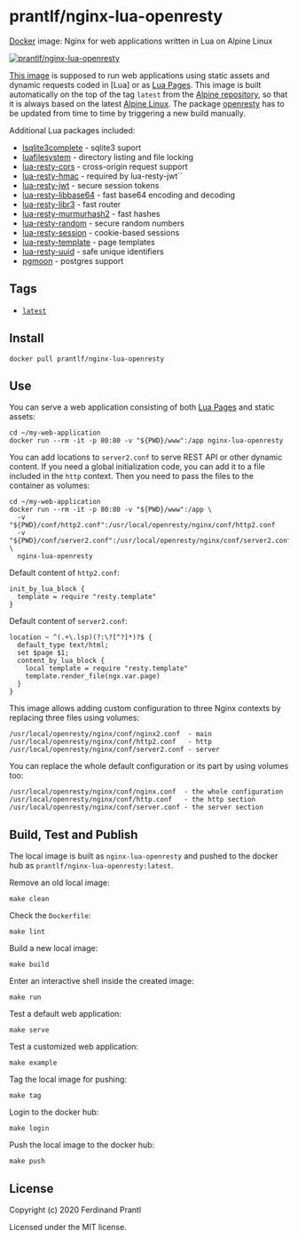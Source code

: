 # prantlf/nginx-lua-openresty

[Docker] image: Nginx for web applications written in Lua on Alpine Linux

[![prantlf/nginx-lua-openresty](http://dockeri.co/image/prantlf/nginx-lua-openresty)](https://hub.docker.com/repository/docker/prantlf/nginx-lua-openresty/)

[This image] is supposed to run web applications using static assets and dynamic requests coded in [Lua] or as [Lua Pages]. This image is built automatically on the top of the tag `latest` from the [Alpine repository], so that it is always based on the latest [Alpine Linux]. The package [openresty] has to be updated from time to time by triggering a new build manually.

Additional Lua packages included:

* [lsqlite3complete] - sqlite3 suport
* [luafilesystem] - directory listing and file locking
* [lua-resty-cors] - cross-origin request support
* [lua-resty-hmac] - required by lua-resty-jwt``
* [lua-resty-jwt] - secure session tokens
* [lua-resty-libbase64] - fast base64 encoding and decoding
* [lua-resty-libr3] - fast router
* [lua-resty-murmurhash2] - fast hashes
* [lua-resty-random] - secure random numbers
* [lua-resty-session] - cookie-based sessions
* [lua-resty-template] - page templates
* [lua-resty-uuid] - safe unique identifiers
* [pgmoon] - postgres support

## Tags

- [`latest`]

## Install

```
docker pull prantlf/nginx-lua-openresty
```

## Use

You can serve a web application consisting of both [Lua Pages] and static assets:

    cd ~/my-web-application
    docker run --rm -it -p 80:80 -v "${PWD}/www":/app nginx-lua-openresty

You can add locations to `server2.conf` to serve REST API or other dynamic content. If you need a global initialization code, you can add it to a file included in the `http` context. Then you need to pass the files to the container as volumes:

    cd ~/my-web-application
    docker run --rm -it -p 80:80 -v "${PWD}/www":/app \
      -v "${PWD}/conf/http2.conf":/usr/local/openresty/nginx/conf/http2.conf
      -v "${PWD}/conf/server2.conf":/usr/local/openresty/nginx/conf/server2.conf \
      nginx-lua-openresty

Default content of `http2.conf`:

    init_by_lua_block {
      template = require "resty.template"
    }

Default content of `server2.conf`:

    location ~ ^(.+\.lsp)(?:\?[^?]*)?$ {
      default_type text/html;
      set $page $1;
      content_by_lua_block {
        local template = require "resty.template"
        template.render_file(ngx.var.page)
      }
    }

This image allows adding custom configuration to three Nginx contexts by replacing three files using volumes:

    /usr/local/openresty/nginx/conf/nginx2.conf  - main
    /usr/local/openresty/nginx/conf/http2.conf   - http
    /usr/local/openresty/nginx/conf/server2.conf - server

You can replace the whole default configuration or its part by using volumes too:

    /usr/local/openresty/nginx/conf/nginx.conf  - the whole configuration
    /usr/local/openresty/nginx/conf/http.conf   - the http section
    /usr/local/openresty/nginx/conf/server.conf - the server section

## Build, Test and Publish

The local image is built as `nginx-lua-openresty` and pushed to the docker hub as `prantlf/nginx-lua-openresty:latest`.

Remove an old local image:

    make clean

Check the `Dockerfile`:

    make lint

Build a new local image:

    make build

Enter an interactive shell inside the created image:

    make run

Test a default web application:

    make serve

Test a customized web application:

    make example

Tag the local image for pushing:

    make tag

Login to the docker hub:

    make login

Push the local image to the docker hub:

    make push

## License

Copyright (c) 2020 Ferdinand Prantl

Licensed under the MIT license.

[Docker]: https://www.docker.com/
[This image]: https://hub.docker.com/repository/docker/prantlf/nginx-lua-openresty
[`latest`]: https://hub.docker.com/repository/docker/prantlf/nginx-lua-openresty/tags
[openresty]: https://openresty.org/en/apk-packages.html
[Alpine repository]: https://hub.docker.com/_/alpine
[Alpine Linux]: https://alpinelinux.org/
[Lua Pages]: https://github.com/bungle/lua-resty-template#example
[lsqlite3complete]: http://lua.sqlite.org/
[luafilesystem]: https://github.com/spacewander/luafilesystem#readme
[lua-resty-cors]: https://github.com/detailyang/lua-resty-cors
[lua-resty-hmac]: https://github.com/jkeys089/lua-resty-hmac
[lua-resty-jwt]: https://github.com/cdbattags/lua-resty-jwt
[lua-resty-libbase64]: https://github.com/bungle/lua-resty-libbase64
[lua-resty-libr3]: https://github.com/iresty/lua-resty-libr3
[lua-resty-murmurhash2]: https://github.com/bungle/lua-resty-murmurhash2
[lua-resty-random]: https://github.com/bungle/lua-resty-random
[lua-resty-session]: https://github.com/bungle/lua-resty-session
[lua-resty-template]: https://github.com/bungle/lua-resty-template#readme
[lua-resty-uuid]: https://github.com/bungle/lua-resty-uuid
[pgmoon]: https://github.com/leafo/pgmoon
